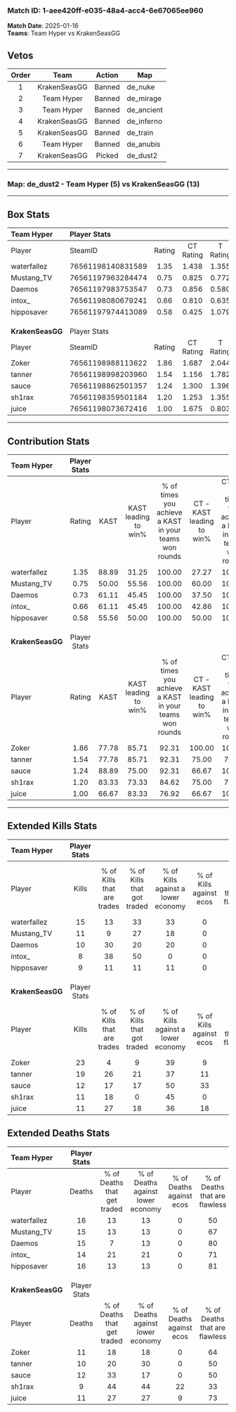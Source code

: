 ### Match ID: 1-aee420ff-e035-48a4-acc4-6e67065ee960  
**Match Date**: 2025-01-16  
**Teams**: Team Hyper vs KrakenSeasGG  

## Vetos  

| Order | Team | Action | Map |
| :---: | :--: | :----: | --- |
| 1 | KrakenSeasGG | Banned | de_nuke |
| 2 | Team Hyper | Banned | de_mirage |
| 3 | Team Hyper | Banned | de_ancient |
| 4 | KrakenSeasGG | Banned | de_inferno |
| 5 | KrakenSeasGG | Banned | de_train |
| 6 | Team Hyper | Banned | de_anubis |
| 7 | KrakenSeasGG | Picked | de_dust2 |

---  

### **Map**: de_dust2 - Team Hyper (5) vs KrakenSeasGG (13)  
---  

## Box Stats  

| **Team Hyper**   | Player Stats      |        |           |          |       |       |       |         |        |      |     |
| :- | :- | :-: | :-: | :-: | :-: | :-: | :-: | :-: | :-: | :-: | :-: |
| Player           | SteamID           | Rating | CT Rating | T Rating | KAST  |  ADR  | Kills | Assists | Deaths | K/D  | HS% |
| waterfallez      | 76561198140831589 |  1.35  |   1.438   |  1.355   | 88.89 | 112.8 |  15   |    6    |   16   | 0.94 | 60  |
| Mustang_TV       | 76561197963284474 |  0.75  |   0.825   |  0.772   | 50.00 | 68.5  |  11   |    3    |   15   | 0.73 | 54  |
| Daemos           | 76561197983753547 |  0.73  |   0.856   |  0.580   | 61.11 | 56.2  |  10   |    2    |   15   | 0.67 | 30  |
| intox_           | 76561198080679241 |  0.66  |   0.810   |  0.635   | 61.11 | 54.6  |   8   |    2    |   14   | 0.57 | 37  |
| hipposaver       | 76561197974413089 |  0.58  |   0.425   |  1.079   | 55.56 | 47.7  |   9   |    1    |   16   | 0.56 | 55  |
|                  |                   |        |           |          |       |       |       |         |        |      |     |
|                  |                   |        |           |          |       |       |       |         |        |      |     |
|                  |                   |        |           |          |       |       |       |         |        |      |     |
| **KrakenSeasGG** | Player Stats      |        |           |          |       |       |       |         |        |      |     |
| Player           | SteamID           | Rating | CT Rating | T Rating | KAST  |  ADR  | Kills | Assists | Deaths | K/D  | HS% |
| Zoker            | 76561198988113622 |  1.86  |   1.687   |  2.044   | 77.78 | 128.6 |  23   |    8    |   11   | 2.09 | 65  |
| tanner           | 76561198998203960 |  1.54  |   1.156   |  1.782   | 77.78 | 86.3  |  19   |    4    |   10   | 1.90 | 42  |
| sauce            | 76561198862501357 |  1.24  |   1.300   |  1.396   | 88.89 | 84.6  |  12   |    7    |   12   | 1.00 | 66  |
| sh1rax           | 76561198359501184 |  1.20  |   1.253   |  1.355   | 83.33 | 73.2  |  11   |    6    |   9    | 1.22 | 54  |
| juice            | 76561198073672416 |  1.00  |   1.675   |  0.803   | 66.67 | 72.1  |  11   |    4    |   11   | 1.00 | 81  |
---  

## Contribution Stats  

| **Team Hyper**   | Player Stats |       |                      |                                                        |                           |                                                             |                          |                                                            |
| :- | :-: | :-: | :-: | :-: | :-: | :-: | :-: | :-: |
| Player           |    Rating    | KAST  | KAST leading to win% | % of times you achieve a KAST in your teams won rounds | CT - KAST leading to win% | CT - % of times you achieve a KAST in your teams won rounds | T - KAST leading to win% | T - % of times you achieve a KAST in your teams won rounds |
| waterfallez      |     1.35     | 88.89 |        31.25         |                         100.00                         |           27.27           |                           100.00                            |          40.00           |                           100.00                           |
| Mustang_TV       |     0.75     | 50.00 |        55.56         |                         100.00                         |           60.00           |                           100.00                            |          50.00           |                           100.00                           |
| Daemos           |     0.73     | 61.11 |        45.45         |                         100.00                         |           37.50           |                           100.00                            |          66.67           |                           100.00                           |
| intox_           |     0.66     | 61.11 |        45.45         |                         100.00                         |           42.86           |                           100.00                            |          50.00           |                           100.00                           |
| hipposaver       |     0.58     | 55.56 |        50.00         |                         100.00                         |           50.00           |                           100.00                            |          50.00           |                           100.00                           |
|                  |              |       |                      |                                                        |                           |                                                             |                          |                                                            |
|                  |              |       |                      |                                                        |                           |                                                             |                          |                                                            |
|                  |              |       |                      |                                                        |                           |                                                             |                          |                                                            |
| **KrakenSeasGG** | Player Stats |       |                      |                                                        |                           |                                                             |                          |                                                            |
| Player           |    Rating    | KAST  | KAST leading to win% | % of times you achieve a KAST in your teams won rounds | CT - KAST leading to win% | CT - % of times you achieve a KAST in your teams won rounds | T - KAST leading to win% | T - % of times you achieve a KAST in your teams won rounds |
| Zoker            |     1.86     | 77.78 |        85.71         |                         92.31                          |          100.00           |                           100.00                            |          80.00           |                           88.89                            |
| tanner           |     1.54     | 77.78 |        85.71         |                         92.31                          |           75.00           |                            75.00                            |          90.00           |                           100.00                           |
| sauce            |     1.24     | 88.89 |        75.00         |                         92.31                          |           66.67           |                           100.00                            |          80.00           |                           88.89                            |
| sh1rax           |     1.20     | 83.33 |        73.33         |                         84.62                          |           75.00           |                            75.00                            |          72.73           |                           88.89                            |
| juice            |     1.00     | 66.67 |        83.33         |                         76.92                          |           66.67           |                           100.00                            |          100.00          |                           66.67                            |
---  

## Extended Kills Stats  

| **Team Hyper**   | Player Stats |                            |                            |                                    |                         |                              |                                 |                                       |                    |           |
| :- | :-: | :-: | :-: | :-: | :-: | :-: | :-: | :-: | :-: | :-: |
| Player           |    Kills     | % of Kills that are trades | % of Kills that got traded | % of Kills against a lower economy | % of Kills against ecos | % of Kills that are flawless | % of Kills that are close duels | % of Kills that are assisted by flash | Pistol Round Kills | AWP Kills |
| waterfallez      |      15      |             13             |             33             |                 33                 |            0            |              80              |                0                |                   0                   |         1          |     1     |
| Mustang_TV       |      11      |             9              |             27             |                 18                 |            0            |              45              |                9                |                   0                   |         0          |     0     |
| Daemos           |      10      |             30             |             20             |                 20                 |            0            |              0               |               50                |                  20                   |         0          |     1     |
| intox_           |      8       |             38             |             50             |                 0                  |            0            |              63              |               13                |                   0                   |         3          |     0     |
| hipposaver       |      9       |             11             |             11             |                 11                 |            0            |              67              |               11                |                   0                   |         1          |     0     |
|                  |              |                            |                            |                                    |                         |                              |                                 |                                       |                    |           |
|                  |              |                            |                            |                                    |                         |                              |                                 |                                       |                    |           |
|                  |              |                            |                            |                                    |                         |                              |                                 |                                       |                    |           |
| **KrakenSeasGG** | Player Stats |                            |                            |                                    |                         |                              |                                 |                                       |                    |           |
| Player           |    Kills     | % of Kills that are trades | % of Kills that got traded | % of Kills against a lower economy | % of Kills against ecos | % of Kills that are flawless | % of Kills that are close duels | % of Kills that are assisted by flash | Pistol Round Kills | AWP Kills |
| Zoker            |      23      |             4              |             9              |                 39                 |            9            |              78              |                4                |                   4                   |         7          |     3     |
| tanner           |      19      |             26             |             21             |                 37                 |           11            |              68              |               16                |                   0                   |         1          |     0     |
| sauce            |      12      |             17             |             17             |                 50                 |           33            |              75              |                8                |                  25                   |         0          |     0     |
| sh1rax           |      11      |             18             |             0              |                 45                 |            0            |              55              |                0                |                   9                   |         0          |     0     |
| juice            |      11      |             27             |             18             |                 36                 |           18            |              64              |                0                |                   9                   |         2          |     0     |
## Extended Deaths Stats  

| **Team Hyper**   | Player Stats |                             |                                   |                          |                               |                            |                           |               |
| :- | :-: | :-: | :-: | :-: | :-: | :-: | :-: | :-: |
| Player           |    Deaths    | % of Deaths that get traded | % of Deaths against lower economy | % of Deaths against ecos | % of Deaths that are flawless | % of Deaths that are close | % of Deaths while blinded | Deaths to AWP |
| waterfallez      |      16      |             13              |                13                 |            0             |              50               |             13             |             0             |       1       |
| Mustang_TV       |      15      |             13              |                13                 |            0             |              67               |             7              |            13             |       0       |
| Daemos           |      15      |              7              |                13                 |            0             |              80               |             7              |             7             |       1       |
| intox_           |      14      |             21              |                21                 |            0             |              71               |             7              |             7             |       0       |
| hipposaver       |      16      |             13              |                13                 |            0             |              81               |             0              |            13             |       1       |
|                  |              |                             |                                   |                          |                               |                            |                           |               |
|                  |              |                             |                                   |                          |                               |                            |                           |               |
|                  |              |                             |                                   |                          |                               |                            |                           |               |
| **KrakenSeasGG** | Player Stats |                             |                                   |                          |                               |                            |                           |               |
| Player           |    Deaths    | % of Deaths that get traded | % of Deaths against lower economy | % of Deaths against ecos | % of Deaths that are flawless | % of Deaths that are close | % of Deaths while blinded | Deaths to AWP |
| Zoker            |      11      |             18              |                18                 |            0             |              64               |             9              |             9             |       1       |
| tanner           |      10      |             20              |                30                 |            0             |              50               |             30             |             0             |       0       |
| sauce            |      12      |             33              |                17                 |            0             |              50               |             8              |             8             |       1       |
| sh1rax           |      9       |             44              |                44                 |            22            |              33               |             22             |             0             |       0       |
| juice            |      11      |             27              |                27                 |            9             |              73               |             9              |             0             |       0       |
